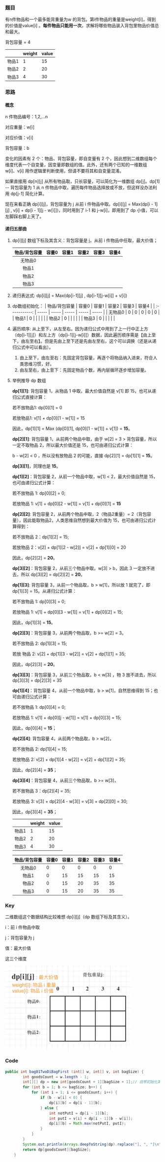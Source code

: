### 题目

有n件物品和一个最多能背重量为w 的背包。第i件物品的重量是weight[i]，得到的价值是value[i] 。**每件物品只能用一次**，求解将哪些物品装入背包里物品价值总和最大。

背包容量 = 4

|       | weight | value |
| ----- | ------ | ----- |
| 物品1 | 1      | 15    |
| 物品2 | 2      | 20    |
| 物品3 | 4      | 30    |

### 思路

#### 概念
n 件物品编号：1,2,...n

对应重量：w[i]

对应价值：v[i]

背包容量：b

变化的因素有 2 个：物品、背包容量，即自变量有 2 个，因此想到二维数组每个维度代表一个自变量，因变量即数组的值。此外，还有两个已知的一维数组 w[i]、v[i] 用作逻辑里判断使用，但请不要将其和自变量混淆。

如果直接用 dp\[n][j] 从所有物品取，只长容量，可以简化为一维数组 dp[j]。dp[1] -- 背包容量为 1 从 n 件物品中取，遍历每件物品选择放或不放，但这样没办法利用 dp[j-1] 简化计算。

现在来看正确 dp\[i][j]，背包容量为 j 从前 i 件物品中取。dp\[i][j] = Max(dp\[i - 1][j] ,  v[i] + dp\[i - 1][j - w[i]])，同时用到了 i-1 和 j-w[i]，即用到了 dp 小值，可以左脚踩右脚上天了。

#### 递归五部曲

1. dp\[i][j] 数组下标及其含义：背包容量是 j，从前 i 件物品中任取，最大价值；

   | 物品/背包容量 | 容量0 | 容量1 | 容量2 | 容量3 | 容量4 |
   | :-----------: | ----- | ----- | ----- | ----- | ----- |
   |    无物品0    |       |       |       |       |       |
   |     物品1     |       |       |       |       |       |
   |     物品2     |       |       |       |       |       |
   |     物品3     |       |       |       |       |       |

2. 递归表达式: dp\[i][j] = Max(dp\[i-1][j] , dp\[i-1][j-w[i]] + v[i])

3. dp数组初始化：
   | 物品/背包容量 | 容量0 | 容量1 | 容量2 | 容量3 | 容量4 |
   | :-----------: | ----- | ----- | ----- | ----- | ----- |
   |    无物品0    | 0     | 0     | 0     | 0     | 0     |
   |     物品1     | 0     |       |       |       |       |
   |     物品2     | 0     |       |       |       |       |
   |     物品3     | 0     |       |       |       |       |

4. 遍历顺序: 从上至下，从左至右。因为递归公式中用到了上一行中正上方（dp\[i-1][j]）和左上方（dp\[i-1][j-w[i]]）数据，因此遍历顺序需是【由上至下，由左至右】。但是先由上至下还是先由左至右，这个可以调换（还是从递归公式中可以看出）。

   1. 由上至下，由左至右：先固定背包容量，再逐个将物品纳入进来，符合人类思维习惯，好。
   2. 由左至右，由上至下：先固定物品个数，再内层循环逐步增加容量。

5. 举例推导 dp 数组

   **dp\[1][1]**: 背包容量 1，从物品 1 中取，最大价值自然是 v[1] 即 15，也可从递归公式直接计算：

   若不放物品1: dp\[0][1] = 0

   若放物品1:  v[1] + dp\[0][1 - w[1]] = 15

   因此，dp\[1][1] = Max (dp\[0][1], dp\[0][1 - w[1]] + v[1]) = **15**。

   **dp\[2][1]**: 背包容量 1，从前两个物品中取，由于 w[2] = 3 > 背包容量，所以一定不取物品 2，所以最大价值还是 15，也可由递归公式计算：

   b - w[2] < 0 ，所以没有放物品 2 的可能，直接 dp\[2][1] = dp\[1][1] = **15**。

   **dp\[3][1]**，同理也是 **15**。

   **dp\[1][2]**：背包容量 2，从前一个物品中取，w[1] < 2，最大价值自然是 15，也可由递归公式计算：

   若不放物品 1: dp\[0][2] = 0;

   若放物品 1: v[1] + dp\[0][2 - w[1]] = v[1] + dp\[0][1] = **15**

   **dp\[2][2]**: 背包容量 2，从前两个物品中取，2（物品2重量）= 2（背包容量），因此能取物品2，人类思维自然想到最大价值为 15，也可由递归公式计算得到：

   若不放物品 2：dp\[1][2] = 15;

   若放物品 2：v[2] + dp\[1][2 - w[2]] = v[2] + dp\[1][0] = 20

   因此，dp\[2][2] = **20**。

   **dp\[3][2]**：背包容量 2，从前三个物品中取，w[3] > b，因此 3 一定放不进去，所以 dp\[3][2] = dp\[2][2] = **20**。

   **dp\[1][3]**: 背包容量 3，从前一个物品取，b > w[1]，所以放 1 就完了，即 dp\[1][3] = 15。从递归公式计算：

   若不放物品 1: dp\[0][3] = 0;

   若放物品 1: v[1] + dp\[0][3 - w[1]] = v[1] + dp\[0][2] = 15;

   因此，dp\[1][3] = **15**。

   **dp\[2][3]**：背包容量 3，从前两个物品取，b >= w[2] = 3。

   若不放物品 2: dp\[1][3] = 15;

   若放 物品 2: v[2] + dp\[1][3 - w[2]] = v[2] + dp\[1][1] = 35;

   因此，dp\[2][3] = **20**。

   **dp\[3][3]**：背包容量 3，从前三个物品取，b < w[3] ，物 3 放不进去，所以 dp\[3][3] = dp\[2][3] = 35

   **dp\[1][4]**：背包容量 4，从前一个物品中取，b > w[1]，自然思维得到 15；也可由递归公式计算：

   若不放物品 1: dp\[0][4] = 0;

   若放物品 1: v[1] + dp\[0][j - w[1]] = v[1] + dp\[0][3] = 15;

   因此，dp\[0][4] = **15**；

   **dp\[2][4]**: 背包容量 4，从前两个物品取，b > w[2]，

   若不放物品 2: dp\[1][4] = 15;

   若放物品 2: v[2] + dp\[1][4 - w[2]] = v[2] + dp\[1][2] = 35;

   因此，dp\[2][4] = **35**；

   **dp\[3][4]**：背包容量 4，从前三个物品取，b >= w[3]，

   若不放物品 3：dp\[2][4] = 35;

   若放物品 3: v[3] + dp\[2][4 - w[3]] = v[3] + dp\[2][0] = 30;

   因此，dp\[3][4] = **35**；

   |       | weight | value |
   | ----- | ------ | ----- |
   | 物品1 | 1      | 15    |
   | 物品2 | 2      | 20    |
   | 物品3 | 4      | 30    |

   | 物品/背包容量 | 容量0 | 容量1 | 容量2 | 容量3 | 容量4 |
   | :-----------: | ----- | ----- | ----- | ----- | ----- |
   |    无物品0    | 0     | 0     | 0     | 0     | 0     |
   |     物品1     | 0     | 15    | 15    | 15    | 15    |
   |     物品2     | 0     | 15    | 20    | 35    | 35    |
   |     物品3     | 0     | 15    | 20    | 35    | 35    |

### Key

二维数组这个数据结构比较难想 dp\[i][j]（dp 数组下标及其含义）。

i：前 i 件物品中取

j：背包容量为 j

值：最大价值

这三个维度

<img src="../../resources/assets/dp_01背包_含义.png" alt="pic" style="zoom:40%;" />



### Code

```java
public int bag01TwoDiBagFirst (int[] w, int[] v, int bagSize) {
        int goodsCount = w.length - 1;
        int[][] dp = new int[goodsCount + 1][bagSize + 1];// 自带初始化第一行、第一列为 0；
        for (int b = 1; b <= bagSize; b++) {
            for (int i = 1; i <= goodsCount; i++) {
                if (b - w[i] < 0) {
                    dp[i][b] = dp[i - 1][b];
                } else {
                    int notPutI = dp[i - 1][b];
                    int putI = v[i] + dp[i - 1][b - w[i]];
                    dp[i][b] = Math.max(notPutI, putI);
                }
            }
        }
        System.out.println(Arrays.deepToString(dp).replace("], ", "]\n"));
        return dp[goodsCount][bagSize];
    }
```



